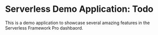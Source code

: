 # Serverless Demo Application: Todo

This is a demo application to showcase several amazing features in the Serverless Framework Pro
dashbaord.